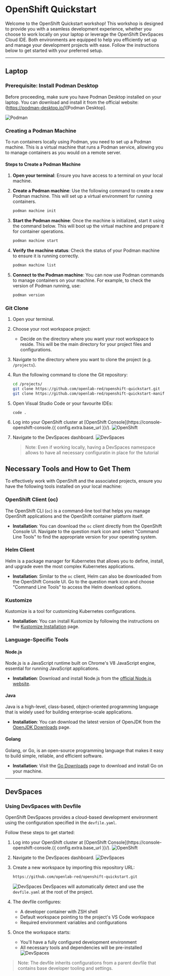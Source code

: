 # OpenShift Quickstart

Welcome to the OpenShift Quickstart workshop! 
This workshop is designed to provide you with a seamless development experience, whether you choose to work locally on your laptop or leverage the OpenShift DevSpaces Cloud IDE. 
Both environments are equipped to help you efficiently set up and manage your development projects with ease. Follow the instructions below to get started with your preferred setup.

---

## Laptop

### Prerequisite: Install Podman Desktop

Before proceeding, make sure you have Podman Desktop installed on your laptop. 
You can download and install it from the official website: (https://podman-desktop.io/)[Podman Desktop].

![Podman](assets/images/podman.png)

### Creating a Podman Machine

To run containers locally using Podman, you need to set up a Podman machine. This is a virtual machine that runs a Podman service, allowing you to manage containers as you would on a remote server.

#### Steps to Create a Podman Machine

1. **Open your terminal**: Ensure you have access to a terminal on your local machine.

2. **Create a Podman machine**: Use the following command to create a new Podman machine. This will set up a virtual environment for running containers.
   ```bash
   podman machine init
   ```

3. **Start the Podman machine**: Once the machine is initialized, start it using the command below. This will boot up the virtual machine and prepare it for container operations.
   ```bash
   podman machine start
   ```

4. **Verify the machine status**: Check the status of your Podman machine to ensure it is running correctly.
   ```bash
   podman machine list
   ```

5. **Connect to the Podman machine**: You can now use Podman commands to manage containers on your machine. For example, to check the version of Podman running, use:
   ```bash
   podman version
   ```

### Git Clone

1. Open your terminal.
2. Choose your root workspace project:
      - Decide on the directory where you want your root workspace to reside. This will be the main directory for your project files and configurations.
3. Navigate to the directory where you want to clone the project (e.g. `/projects`).
4. Run the following command to clone the Git repository:
   ```bash
   cd /projects/
   git clone https://github.com/openlab-red/openshift-quickstart.git
   git clone https://github.com/openlab-red/openshift-quickstart-manifest.git
   ```

5. Open Visual Studio Code or your favourite IDEs:
   ```bash
   code .
   ```

1. Log into your OpenShift cluster at [OpenShift Console](https://console-openshift-console.{{ config.extra.base_url }}/).
   ![OpenShift](assets/images/openshift.png)

2. Navigate to the DevSpaces dashboard.
   ![DevSpaces](assets/images/devspaces.png)

   > Note: Even if working locally, having a DevSpaces namespace allows to have all necessary configuratin in place for the tutorial


## Necessary Tools and How to Get Them

To effectively work with OpenShift and the associated projects, ensure you have the following tools installed on your local machine:

### OpenShift Client (oc)
The OpenShift CLI (`oc`) is a command-line tool that helps you manage OpenShift applications and the OpenShift container platform itself.

- **Installation**: You can download the `oc` client directly from the OpenShift Console UI. Navigate to the question mark icon and select "Command Line Tools" to find the appropriate version for your operating system.

### Helm Client
Helm is a package manager for Kubernetes that allows you to define, install, and upgrade even the most complex Kubernetes applications.

- **Installation**: Similar to the `oc` client, Helm can also be downloaded from the OpenShift Console UI. Go to the question mark icon and choose "Command Line Tools" to access the Helm download options.

### Kustomize
Kustomize is a tool for customizing Kubernetes configurations.

- **Installation**: You can install Kustomize by following the instructions on the [Kustomize Installation](https://kubectl.docs.kubernetes.io/installation/kustomize/) page.

### Language-Specific Tools

#### Node.js
Node.js is a JavaScript runtime built on Chrome's V8 JavaScript engine, essential for running JavaScript applications.

- **Installation**: Download and install Node.js from the [official Node.js website](https://nodejs.org/).

#### Java
Java is a high-level, class-based, object-oriented programming language that is widely used for building enterprise-scale applications.

- **Installation**: You can download the latest version of OpenJDK from the [OpenJDK Downloads](https://jdk.java.net/24/) page.

#### Golang
Golang, or Go, is an open-source programming language that makes it easy to build simple, reliable, and efficient software.
- **Installation**: Visit the [Go Downloads](https://golang.org/dl/) page to download and install Go on your machine.

---

## DevSpaces

### Using DevSpaces with Devfile

OpenShift DevSpaces provides a cloud-based development environment using the configuration specified in the `devfile.yaml`. 

Follow these steps to get started:

1. Log into your OpenShift cluster at [OpenShift Console](https://console-openshift-console.{{ config.extra.base_url }}/).
   ![OpenShift](assets/images/openshift.png)

2. Navigate to the DevSpaces dashboard.
   ![DevSpaces](assets/images/devspaces.png)

3. Create a new workspace by importing this repository URL:
   ```bash
   https://github.com/openlab-red/openshift-quickstart.git
   ```
   ![DevSpaces](assets/images/create-workspace.png)
   DevSpaces will automatically detect and use the `devfile.yaml` at the root of the project.

4. The devfile configures:
      - A developer container with ZSH shell
      - Default workspace pointing to the project's VS Code workspace
      - Required environment variables and configurations

5. Once the workspace starts:
      - You'll have a fully configured development environment
      - All necessary tools and dependencies will be pre-installed
   ![DevSpaces](assets/images/workspace.png)

> Note: The devfile inherits configurations from a parent devfile that contains base developer tooling and settings.
